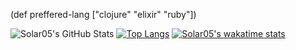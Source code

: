 <!--
**solar05/solar05** is a ✨ _special_ ✨ repository because its `README.md` (this file) appears on your GitHub profile.

Here are some ideas to get you started:

- 🔭 I’m currently working on ...
- 🌱 I’m currently learning ...
- 👯 I’m looking to collaborate on ...
- 🤔 I’m looking for help with ...
- 💬 Ask me about ...
- 📫 How to reach me: ...
- 😄 Pronouns: ...
- ⚡ Fun fact: ...
-->

(def preffered-lang ["clojure" "elixir" "ruby"])

![Solar05's GitHub Stats](https://github-readme-stats.vercel.app/api?username=solar05&include_all_commits=true&show_icons=true&theme=synthwave&show_owner=true&hide=stars)
[![Top Langs](https://github-readme-stats.vercel.app/api/top-langs/?username=solar05&layout=compact&theme=synthwave&langs_count=10&hide=html,css,blade)](https://github.com/anuraghazra/github-readme-stats)
[![Solar05's wakatime stats](https://github-readme-stats.vercel.app/api/wakatime?username=solar05&theme=synthwave)](https://github.com/anuraghazra/github-readme-stats)
